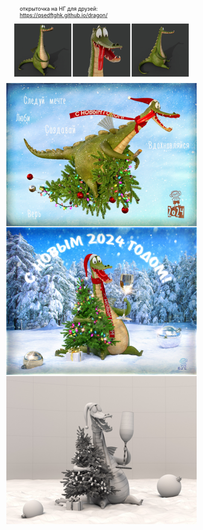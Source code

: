 &nbsp;&nbsp;&nbsp;&nbsp;&nbsp;&nbsp;&nbsp;&nbsp;&nbsp;открыточка на НГ для друзей:
<br>
&nbsp;&nbsp;&nbsp;&nbsp;&nbsp;&nbsp;&nbsp;&nbsp;&nbsp;https://qsedftghk.github.io/dragon/
<br>

<p align="center">
  <img src="https://github.com/qsedftghk/dragon/blob/main/dragon_01.jpg" width="30%">
  <img src="https://github.com/qsedftghk/dragon/blob/main/dragon_03.jpg" width="30%">
  <img src="https://github.com/qsedftghk/dragon/blob/main/dragon_02.jpg" width="30%">
</p>
  <img src="https://github.com/qsedftghk/dragon/blob/main/dragon.jpg">
  <img src="https://github.com/qsedftghk/dragon/blob/main/dragon&tree.jpg">
  <img src="https://github.com/qsedftghk/dragon/blob/main/dragon&tree_wire.jpg">
